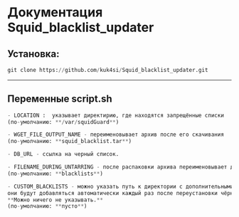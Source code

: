 # Документация Squid_blacklist_updater

## Установка:
```python
git clone https://github.com/kuk4si/Squid_blacklist_updater.git
```
___

## Переменные script.sh

```python
- LOCATION :  указывает директирию, где находятся запрещённые списки
(по-умолчанию: **/var/squidGuard**)
```

```python
- WGET_FILE_OUTPUT_NAME - переименовывает архив после его скачивания
(по-умолчанию: **squid_blacklist.tar**)
```

```python
- DB_URL - ссылка на черный список.
```

```python
- FILENAME_DURING_UNTARRING - после распаковки архива переименовывает директорию в указанное название
(по-умолчанию: **blacklists**)
```

```python
- CUSTOM_BLACKLISTS - можно указать путь к директории с дополнительными списками, 
они будут добавляться автоматически каждый раз после переустановки чёрного списка.
**Можно ничего не указывать.**
(по-умолчанию: **пусто**)

```
